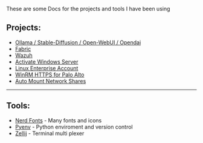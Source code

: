 These are some Docs for the projects and tools I have been using

## Projects:
- [Ollama / Stable-Diffusion / Open-WebUI / Opendai](https://github.com/ebelious/Self-Hosted/blob/main/Install%20Open-WebUI%20with%20local%20hosted%20Ollama%20-%20Linux.md)
- [Fabric](https://github.com/ebelious/Self-Hosted/blob/main/Fabric.md)
- [Wazuh](https://github.com/ebelious/Self-Hosted/blob/main/Wazuh.md)
- [Activate Windows Server](https://github.com/ebelious/Self-Hosted/blob/main/Activate%20Windows%20Server.md)
- [Linux Enterprise Account]()
- [WinRM HTTPS for Palo Alto](https://github.com/ebelious/Self-Hosted/blob/main/WinRM%20HTTPS%20for%20Palo%20Alto.md)
- [Auto Mount Network Shares]()

---

## Tools:

- [Nerd Fonts](https://github.com/ebelious/Self-Hosted/blob/main/Nerd%20Fonts.md) - Many fonts and icons
- [Pyenv](https://github.com/ebelious/Self-Hosted/blob/main/pyenv.md) - Python enviroment and version control
- [Zellij](https://github.com/ebelious/Self-Hosted/blob/main/zellij.md) - Terminal multi plexer

